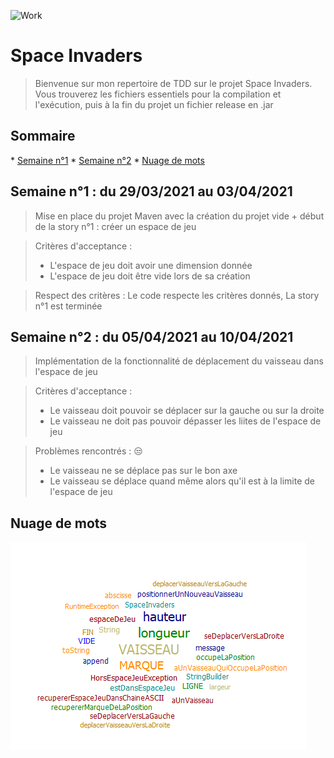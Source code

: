 ![Work](https://img.shields.io/badge/Work%20%3A-in%20progress-blue)

<h1>Space Invaders</h1>

>Bienvenue sur mon repertoire de TDD sur le projet Space Invaders. Vous trouverez les fichiers essentiels pour la compilation et l'exécution, puis à la fin du projet un fichier release en .jar

<h2>Sommaire</h2>
* <a href="#semaine1">Semaine n°1</a>
* <a href="#semaine2">Semaine n°2</a>
* <a href="#cloud">Nuage de mots</a>

<h2 id="semaine1">Semaine n°1 : du 29/03/2021 au 03/04/2021</h2>

> Mise en place du projet Maven avec la création du projet vide + début de la story n°1 : créer un espace de jeu

> Critères d'acceptance : 
> - L'espace de jeu doit avoir une dimension donnée 
> - L'espace de jeu doit être vide lors de sa création

> Respect des critères : 
> Le code respecte les critères donnés, La story n°1 est terminée

<h2 id="semaine2">Semaine n°2 : du 05/04/2021 au 10/04/2021</h2>

> Implémentation de la fonctionnalité de déplacement du vaisseau dans l'espace de jeu

> Critères d'acceptance :
> - Le vaisseau doit pouvoir se déplacer sur la gauche ou sur la droite
> - Le vaisseau ne doit pas pouvoir dépasser les liites de l'espace de jeu

> Problèmes rencontrés : :unamused:
> - Le vaisseau ne se déplace pas sur le bon axe
> - Le vaisseau se déplace quand même alors qu'il est à la limite de l'espace de jeu


<h2 id="cloud">Nuage de mots</h2>

![wordCloud](images/word_cloud.png)